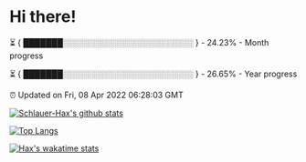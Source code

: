 # Hi there!

⏳ { ███████░░░░░░░░░░░░░░░░░░░░░░░ } - 24.23% - Month progress

⏳ { ███████░░░░░░░░░░░░░░░░░░░░░░░ } - 26.65% - Year progress

⏰ Updated on Fri, 08 Apr 2022 06:28:03 GMT


[![Schlauer-Hax's github stats](https://github-readme-stats.vercel.app/api?username=Schlauer-Hax&show_icons=true&theme=dark&count_private=true)](https://github.com/Schlauer-Hax)


[![Top Langs](https://github-readme-stats.vercel.app/api/top-langs/?username=Schlauer-Hax&layout=compact&theme=dark)](https://github.com/Schlauer-Hax?tab=repositories)


[![Hax's wakatime stats](https://github-readme-stats.vercel.app/api/wakatime?username=Hax&theme=dark)](https://wakatime.com/@Hax)

